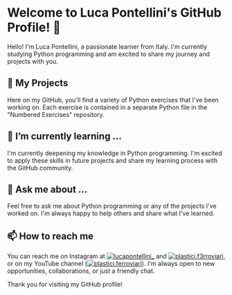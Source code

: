 # Welcome to Luca Pontellini's GitHub Profile! 👋

Hello! I'm Luca Pontellini, a passionate learner from Italy. I'm currently studying Python programming and am excited to share my journey and projects with you.

## 🚀 My Projects

Here on my GitHub, you'll find a variety of Python exercises that I've been working on. Each exercise is contained in a separate Python file in the "Numbered Exercises" repository.

## 🌱 I’m currently learning ...

I'm currently deepening my knowledge in Python programming. I'm excited to apply these skills in future projects and share my learning process with the GitHub community.

## 💬 Ask me about ...

Feel free to ask me about Python programming or any of the projects I've worked on. I'm always happy to help others and share what I've learned.

## 📫 How to reach me

You can reach me on Instagram at [![lucapontellini_](https://img.shields.io/badge/Instagram-lucapontellini_-E4405F?style=for-the-badge&logo=instagram&logoColor=white)](https://instagram.com/lucapontellini_?igshid=OGQ5ZDc2ODk2ZA%3D%3D&utm_source=qr) and [![plastici.f3rroviari](https://img.shields.io/badge/Instagram-plastici.f3rroviari-E4405F?style=for-the-badge&logo=instagram&logoColor=white)](https://instagram.com/plastici.f3rroviari?igshid=NGVhN2U2NjQ0Yg%3D%3D&utm_source=qr), or on my YouTube channel ([![plastici.ferroviari](https://img.shields.io/badge/YouTube-plastici.ferroviari-FF0000?style=for-the-badge&logo=youtube&logoColor=white)](https://youtube.com/@plastici.ferroviari?si=wkOH-Bw3nANmbl_D)). I'm always open to new opportunities, collaborations, or just a friendly chat.

Thank you for visiting my GitHub profile!
